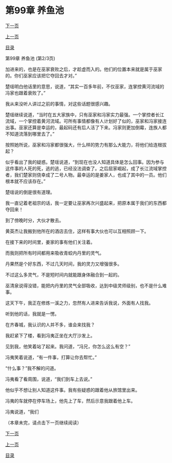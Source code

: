 <h1>第99章    养鱼池</h1>
            <div><p><a href="./0296_%E7%AC%AC99%E7%AB%A0_%E5%85%BB%E9%B1%BC%E6%B1%A0.md">下一页</a></p><p><a href="./0294_%E7%AC%AC99%E7%AB%A0_%E5%85%BB%E9%B1%BC%E6%B1%A0.md">上一页</a></p><p><a href="../">目录</a></p></div>
            <div><p>第99章    养鱼池 (第2/3页)</p><p>加进来的，也是在巫家衰败之后，才趁虚而入的。他们的位置本来就是属于巫家的。你们巫家应该把它夺回去才对。”</p><p>楚瑶明白他话里的意思，说道，“其实一百多年前，不仅巫家，连掌控黄河流域的冯家也跟着衰败了。”</p><p>我从来没听人讲过之前的事情，对这些话题很感兴趣。</p><p>楚瑶继续说道，“当时在五大家族中，只有巫家和冯家实力最强。一个掌控者长江流域，一个掌控着黄河流域。可所有事情都像有人计划好了似的，巫家和冯家接连出事。巫家还算是幸运的，最起码还有后人活了下来。冯家则更加倒霉，连族人都不知道流落到哪里去了。”</p><p>按照她所说，巫家和冯家都很强大，什么样的势力有那么大能力，将他们给连根拔起？</p><p>似乎看出了我的疑惑。楚瑶说道，“到现在也没人知道具体是怎么回事。因为参与这件事的人死的死，逃的逃，已经没法调查了。之后屈家崛起，成了长江流域掌控者，我们楚家则侥幸成了二号人物。最幸运的是姜家人，也成了其中的一员。他们根本就不应该存在。”</p><p>楚瑶说的倒是很有道理。</p><p>我一直记着老祖宗的话，我一定要让巫家再次兴盛起来，把原本属于我们的东西都夺回来！</p><p>到了傍晚时分，大伙才散去。</p><p>黄英杰让我搬到他所在的酒店去住，这样有事大伙也可以互相照顾一下。</p><p>在接下来的时间里，姜家的事有他们关注着。</p><p>而我则把所有时间都用来吸收青蛟内丹里的灵气。</p><p>丹果然是个好东西，不过几天时间，我的灵力又增强很多。</p><p>不过这么多灵气，不是短时间内就能跟身体融合到一起的。</p><p>巫清泉说得没错，能把内丹里的灵气全部吸收，达到中级灵师级别，也不是什么难事。</p><p>这天下午，我正在修炼一溪之力，忽然有人进来告诉我说，外面有人找我。</p><p>听到他的话，我就是一愣。</p><p>在齐春城，我认识的人并不多，谁会来找我？</p><p>我赶紧下了楼，看到冯夷正坐在大厅沙发上。</p><p>见到我，他笑着站了起来。我问道，“冯兄，你怎么这么有空？”</p><p>冯夷笑着说道，“有一件事，打算让你去帮忙。”</p><p>“什么事？”我不解的问道。</p><p>冯夷看了看周围，说道，“我们到车上去说。”</p><p>他似乎不想让别人知道这件事。我有些疑惑的跟着他从旅馆里出来。</p><p>冯夷的车就停在停车场上，他先上了车，然后示意我跟着他上车。</p><p>冯夷说道，“我们</p><p>（本章未完，请点击下一页继续阅读）</p></div>
            <div><p><a href="./0296_%E7%AC%AC99%E7%AB%A0_%E5%85%BB%E9%B1%BC%E6%B1%A0.md">下一页</a></p><p><a href="./0294_%E7%AC%AC99%E7%AB%A0_%E5%85%BB%E9%B1%BC%E6%B1%A0.md">上一页</a></p><p><a href="../">目录</a></p></div>
